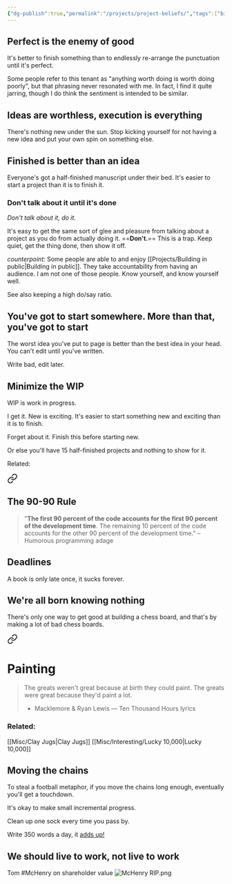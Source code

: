 ```yaml
---
{"dg-publish":true,"permalink":"/projects/project-beliefs/","tags":["bio","advice","projects","writing"],"noteIcon":""}
---
```



## Perfect is the enemy of good

It's better to finish something than to endlessly re-arrange the punctuation until it's perfect.

Some people refer to this tenant as "anything worth doing is worth doing poorly", but that phrasing never resonated with me. In fact, I find it quite jarring, though I do think the sentiment is intended to be similar.


## Ideas are worthless, execution is everything

There's nothing new under the sun. Stop kicking yourself for not having a new idea and put your own spin on something else.


## Finished is better than an idea

Everyone's got a half-finished manuscript under their bed. It's easier to start a project than it is to finish it.

### Don't talk about it until it's done

*Don't talk about it, do it.*

It's easy to get the same sort of glee and pleasure from talking about a project as you do from actually doing it. ==**Don't.**== This is a trap. Keep quiet, get the thing done, then show it off. 

*counterpoint:* Some people are able to and enjoy [[Projects/Building in public\|Building in public]]. They take accountability from having an audience. I am not one of those people. Know yourself, and know yourself well.

See also keeping a high do/say ratio.

## You've got to start somewhere. More than that, you've got to start

The worst idea you've put to page is better than the best idea in your head. You can't edit until you've written. 

Write bad, edit later. 


## Minimize the WIP

WIP is work in progress. 

I get it. New is exciting. It's easier to start something new and exciting than it is to finish. 

Forget about it. Finish this before starting new.

Or else you'll have 15 half-finished projects and nothing to show for it.

Related: 
<div class="transclusion internal-embed is-loaded"><a class="markdown-embed-link" href="/reading-and-writing/quotes/#the-90-90-rule" aria-label="Open link"><svg xmlns="http://www.w3.org/2000/svg" width="24" height="24" viewBox="0 0 24 24" fill="none" stroke="currentColor" stroke-width="2" stroke-linecap="round" stroke-linejoin="round" class="svg-icon lucide-link"><path d="M10 13a5 5 0 0 0 7.54.54l3-3a5 5 0 0 0-7.07-7.07l-1.72 1.71"></path><path d="M14 11a5 5 0 0 0-7.54-.54l-3 3a5 5 0 0 0 7.07 7.07l1.71-1.71"></path></svg></a><div class="markdown-embed">



## The 90-90 Rule

> "**The first 90 percent of the code accounts for the first 90 percent of the development time**. The remaining 10 percent of the code accounts for the other 90 percent of the development time."
>  – Humorous programming adage



</div></div>


## Deadlines

A book is only late once, it sucks forever.


## We're all born knowing nothing

There's only one way to get good at building a chess board, and that's by making a lot of bad chess boards.


<div class="transclusion internal-embed is-loaded"><a class="markdown-embed-link" href="/reading-and-writing/quotes/#painting" aria-label="Open link"><svg xmlns="http://www.w3.org/2000/svg" width="24" height="24" viewBox="0 0 24 24" fill="none" stroke="currentColor" stroke-width="2" stroke-linecap="round" stroke-linejoin="round" class="svg-icon lucide-link"><path d="M10 13a5 5 0 0 0 7.54.54l3-3a5 5 0 0 0-7.07-7.07l-1.72 1.71"></path><path d="M14 11a5 5 0 0 0-7.54-.54l-3 3a5 5 0 0 0 7.07 7.07l1.71-1.71"></path></svg></a><div class="markdown-embed">



# Painting

> The greats weren't great because at birth they could paint. The greats were great because they'd paint a lot.
> - Macklemore & Ryan Lewis — Ten Thousand Hours lyrics


</div></div>


### Related:

[[Misc/Clay Jugs\|Clay Jugs]]
[[Misc/Interesting/Lucky 10,000\|Lucky 10,000]]


## Moving the chains

To steal a football metaphor, if you move the chains long enough, eventually you'll get a touchdown. 

It's okay to make small incremental progress.

Clean up one sock every time you pass by. 

Write 350 words a day, it <u>adds up!</u>

## We should live to work, not live to work
Tom #McHenry on shareholder value
![McHenry RIP.png](/img/user/img/img_comics/McHenry%20RIP.png)